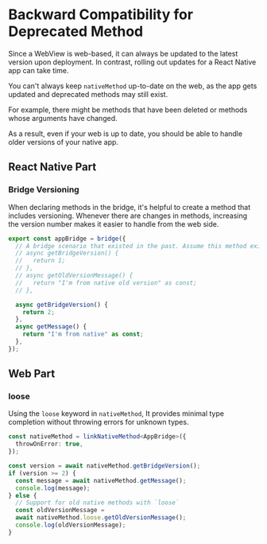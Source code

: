 # Backward Compatibility for Deprecated Method

Since a WebView is web-based, it can always be updated to the latest version upon deployment. In contrast, rolling out updates for a React Native app can take time.

You can't always keep `nativeMethod` up-to-date on the web, as the app gets updated and deprecated methods may still exist.

For example, there might be methods that have been deleted or methods whose arguments have changed.

As a result, even if your web is up to date, you should be able to handle older versions of your native app.

## React Native Part

### Bridge Versioning
When declaring methods in the bridge, it's helpful to create a method that includes versioning. Whenever there are changes in methods, increasing the version number makes it easier to handle from the web side.

```ts
export const appBridge = bridge({
  // A bridge scenario that existed in the past. Assume this method existed in a previous version.
  // async getBridgeVersion() {
  //   return 1;
  // },
  // async getOldVersionMessage() {
  //   return "I'm from native old version" as const;
  // },

  async getBridgeVersion() {
    return 2;
  },
  async getMessage() {
    return "I'm from native" as const;
  },
});
```

## Web  Part

### loose

Using the `loose` keyword in `nativeMethod`, It provides minimal type completion without throwing errors for unknown types.

```ts
const nativeMethod = linkNativeMethod<AppBridge>({
  throwOnError: true,
});

const version = await nativeMethod.getBridgeVersion();
if (version >= 2) {
  const message = await nativeMethod.getMessage();
  console.log(message);
} else {
  // Support for old native methods with `loose`
  const oldVersionMessage =
  await nativeMethod.loose.getOldVersionMessage();
  console.log(oldVersionMessage);
}
```
